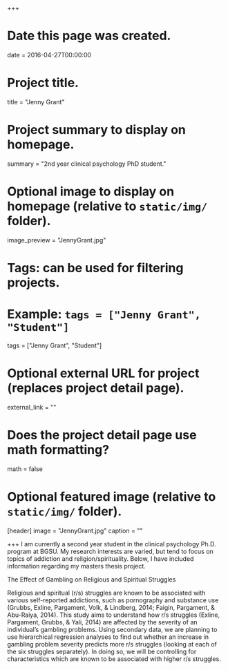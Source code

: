 +++
# Date this page was created.
date = 2016-04-27T00:00:00

# Project title.
title = "Jenny Grant"

# Project summary to display on homepage.
summary = "2nd year clinical psychology PhD student."

# Optional image to display on homepage (relative to `static/img/` folder).
image_preview = "JennyGrant.jpg"

# Tags: can be used for filtering projects.
# Example: `tags = ["Jenny Grant", "Student"]`
tags = ["Jenny Grant", "Student"]

# Optional external URL for project (replaces project detail page).
external_link = ""

# Does the project detail page use math formatting?
math = false

# Optional featured image (relative to `static/img/` folder).
[header]
image = "JennyGrant.jpg"
caption = ""

+++
I am currently a second year student in the clinical psychology Ph.D. program at BGSU. My research interests are varied, but tend to focus on topics of addiction and religion/spirituality. Below, I have included information regarding my masters thesis project.

The Effect of Gambling on Religious and Spiritual Struggles

Religious and spiritual (r/s) struggles are known to be associated with various self-reported addictions, such as pornography and substance use (Grubbs, Exline, Pargament, Volk, & Lindberg, 2014; Faigin, Pargament, & Abu-Raiya, 2014). This study aims to understand how r/s struggles (Exline, Pargament, Grubbs, & Yali, 2014) are affected by the severity of an individual’s gambling problems. Using secondary data, we are planning to use hierarchical regression analyses to find out whether an increase in gambling problem severity predicts more r/s struggles (looking at each of the six struggles separately). In doing so, we will be controlling for characteristics which are known to be associated with higher r/s struggles.
